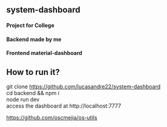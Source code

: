 ## system-dashboard
#### Project for College   
#### Backend made by me  
#### Frontend material-dashboard

## How to run it?
git clone https://github.com/lucasandre22/system-dashboard   
cd backend && npm i   
node run dev   
access the dashboard at http://localhost:7777

https://github.com/oscmejia/os-utils
